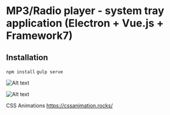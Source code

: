 # MP3/Radio player - system tray application (Electron + Vue.js + Framework7)

## Installation
`npm install`
`gulp serve`

![Alt text](https://github.com/vlewin/electron-tray-player/blob/master/images/Screenshot.png?raw=true "Optional Title")

![Alt text](https://github.com/vlewin/electron-tray-player/blob/master/images/Screenshot2.png?raw=true "Optional Title")

CSS Animations
https://cssanimation.rocks/
